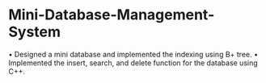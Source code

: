 # Mini-Database-Management-System
•	Designed a mini database and implemented the indexing using B+ tree.
•	Implemented the insert, search, and delete function for the database using C++.
